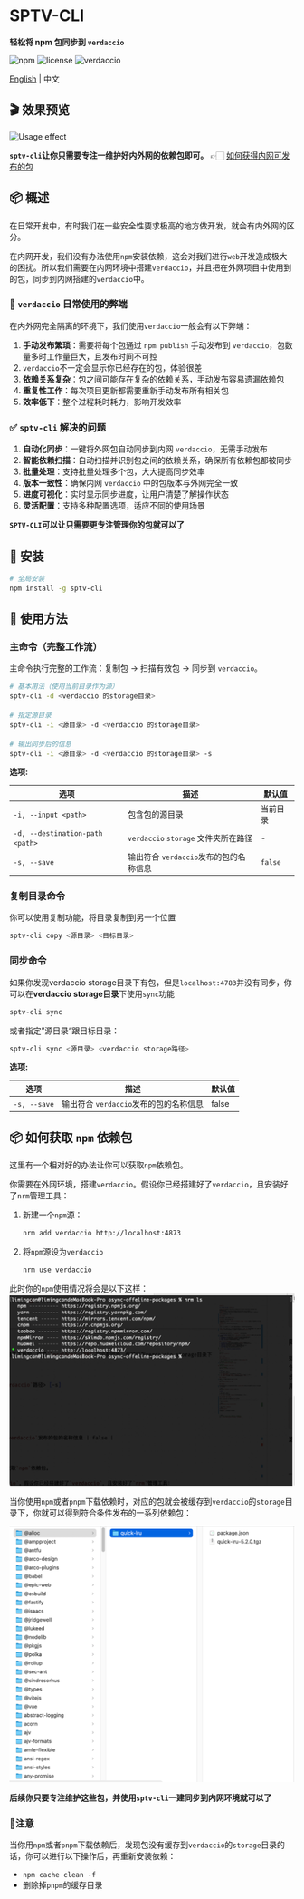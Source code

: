 # SPTV-CLI

**轻松将 npm 包同步到 `verdaccio`**

![npm](https://img.shields.io/npm/v/sptv-cli?logo=npm)
![license](https://img.shields.io/npm/l/sptv-cli)
![verdaccio](https://img.shields.io/badge/verdaccio-v6.1.6-orange.svg)

[English](README.md) | 中文

## 🎬 效果预览

![Usage effect](https://raw.githubusercontent.com/limingcan562/sptv-cli/refs/heads/main/media/effect_preview.gif)

**`sptv-cli`让你只需要专注一维护好内外网的依赖包即可。** 👉🏻 [如何获得内网可发布的包](#getPackages)

## 📦 概述

在日常开发中，有时我们在一些安全性要求极高的地方做开发，就会有内外网的区分。

在内网开发，我们没有办法使用`npm`安装依赖，这会对我们进行`web`开发造成极大的困扰。所以我们需要在内网环境中搭建`verdaccio`，并且把在外网项目中使用到的包，同步到内网搭建的`verdaccio`中。


### 🔴 `verdaccio` 日常使用的弊端

在内外网完全隔离的环境下，我们使用``verdaccio``一般会有以下弊端：

1. **手动发布繁琐**：需要将每个包通过 `npm publish` 手动发布到 `verdaccio`，包数量多时工作量巨大，且发布时间不可控
2. `verdaccio`不一定会显示你已经存在的包，体验很差
3. **依赖关系复杂**：包之间可能存在复杂的依赖关系，手动发布容易遗漏依赖包
4. **重复性工作**：每次项目更新都需要重新手动发布所有相关包
5. **效率低下**：整个过程耗时耗力，影响开发效率

### ✅ `sptv-cli` 解决的问题

1. **自动化同步**：一键将外网包自动同步到内网 `verdaccio`，无需手动发布
2. **智能依赖扫描**：自动扫描并识别包之间的依赖关系，确保所有依赖包都被同步
3. **批量处理**：支持批量处理多个包，大大提高同步效率
4. **版本一致性**：确保内网 `verdaccio` 中的包版本与外网完全一致
6. **进度可视化**：实时显示同步进度，让用户清楚了解操作状态
7. **灵活配置**：支持多种配置选项，适应不同的使用场景

**`SPTV-CLI`可以让只需要更专注管理你的包就可以了**

## 🚀 安装

```bash
# 全局安装
npm install -g sptv-cli
```

## 📖 使用方法

### 主命令（完整工作流）

主命令执行完整的工作流：复制包 → 扫描有效包 → 同步到 `verdaccio`。

```bash
# 基本用法（使用当前目录作为源）
sptv-cli -d <verdaccio 的storage目录>

# 指定源目录
sptv-cli -i <源目录> -d <verdaccio 的storage目录>

# 输出同步后的信息
sptv-cli -i <源目录> -d <verdaccio 的storage目录> -s
```

**选项:**

| 选项 | 描述 | 默认值 |
|------|------|--------|
| `-i, --input <path>` | 包含包的源目录 | 当前目录 |
| `-d, --destination-path <path>` | `verdaccio` `storage` 文件夹所在路径 | - |
| `-s, --save` | 输出符合 `verdaccio`发布的包的名称信息 | `false` |

### 复制目录命令

你可以使用复制功能，将目录复制到另一个位置

```bash
sptv-cli copy <源目录> <目标目录>
```

### 同步命令

如果你发现verdaccio storage目录下有包，但是`localhost:4783`并没有同步，你可以在**verdaccio storage目录**下使用`sync`功能

```bash
sptv-cli sync
```

或者指定”源目录“跟目标目录：

```bash
sptv-cli sync <源目录> <verdaccio storage路径>
```


**选项:**

| 选项 | 描述 | 默认值 |
|------|------|--------|
| `-s, --save` | 输出符合 `verdaccio`发布的包的名称信息 | false |

## <a id="getPackages">📦 如何获取 `npm` 依赖包</a> 

这里有一个相对好的办法让你可以获取`npm`依赖包。

你需要在外网环境，搭建`verdaccio`。假设你已经搭建好了`verdaccio`，且安装好了`nrm`管理工具：

1. 新建一个`npm`源：

    ```bash
    nrm add verdaccio http://localhost:4873
    ```

2. 将`npm`源设为`verdaccio`
    ```bash
    nrm use verdaccio
    ```

此时你的`npm`使用情况将会是以下这样：
![alt text](https://raw.githubusercontent.com/limingcan562/sptv-cli/refs/heads/main/media/nrm.png)

当你使用`npm`或者`pnpm`下载依赖时，对应的包就会被缓存到`verdaccio`的`storage`目录下，你就可以得到符合条件发布的一系列依赖包：

![packages](https://raw.githubusercontent.com/limingcan562/sptv-cli/refs/heads/main/media/packages.png)

**后续你只要专注维护这些包，并使用`sptv-cli`一建同步到内网环境就可以了**

### 📢注意

当你用`npm`或者`pnpm`下载依赖后，发现包没有缓存到`verdaccio`的`storage`目录的话，你可以进行以下操作后，再重新安装依赖：
- `npm cache clean -f`
- 删除掉`pnpm`的缓存目录